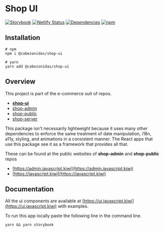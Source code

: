 # Shop UI

[![Storybook](https://cdn.jsdelivr.net/gh/storybookjs/brand@master/badge/badge-storybook.svg)](https://ui.javascript.kiwi) [![Netlify Status](https://api.netlify.com/api/v1/badges/c3e0f9e3-e372-490a-bbab-598e84df5fc9/deploy-status)](https://app.netlify.com/sites/romantic-hermann-d94442/deploys) [![Dependencies](https://david-dm.org/cabezonidas/shop-ui.svg)](https://github.com/cabezonidas/shop-ui/blob/master/package.json) [![npm](https://img.shields.io/npm/v/@cabezonidas/shop-ui)](https://www.npmjs.com/package/@cabezonidas/shop-ui)

## Installation

```
# npm
npm i @cabezonidas/shop-ui

# yarn
yarn add @cabezonidas/shop-ui
```

## Overview

This project is part of the e-commerce suit of repos.

- **[shop-ui](https://github.com/cabezonidas/shop-ui "e-commerce ui")**
- [shop-admin](https://github.com/cabezonidas/shop-admin "e-commerce admin")
- [shop-public](https://github.com/cabezonidas/shop-public "e-commerce public")
- [shop-server](https://github.com/cabezonidas/shop-server "e-commerce server")

This package isn't necessarily lightweight because it uses many other dependencies to enforce the same treatment of date manipulation, i18n, a11y, styling, and animations in a consistent manner. The React apps that use this package see it as a framework that provides all that.

These can be found at the public websites of **shop-admin** and **shop-public** repos

- [https://admin.javascript.kiwi](https://admin.javascript.kiwi)
- [https://javascript.kiwi](https://javascript.kiwi)

## Documentation

All the ui components are available at [https://ui.javascript.kiwi](https://ui.javascript.kiwi) with examples.

To run this app locally paste the following line in the command line.

```
yarn && yarn storybook
```
